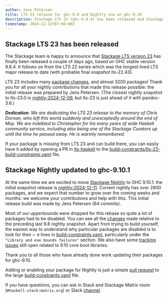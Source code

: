 ```yaml
---
author: Jens Petersen
title: LTS 23 release for ghc-9.8 and Nightly now on ghc-9.10
description: Stackage LTS 23 (ghc-9.8.4) has been released and Stackage Nightly moved to ghc-9.10.1.
timestamp: 2024-12-12T07:00:00Z
---
```


## Stackage LTS 23 has been released

The Stackage team is happy to announce that [Stackage LTS version 23](https://www.stackage.org/lts-23.0) has finally been released a couple of days ago, based on GHC stable version 9.8.4. It follows on from the LTS 22 series which was the longest lived LTS major release to date (with probable final snapshot lts-22.43).

LTS 23 includes many [package changes](https://www.stackage.org/diff/lts-22.43/lts-23.0), and almost 3200 packages!
Thank you for all your nightly contributions that made this release possible: the initial release was prepared by Jens Petersen.
(The closest nightly snapshot to lts-23.0 is [nightly-2024-12-09](https://www.stackage.org/diff/nightly-2024-12-09/lts-23.0), but lts-23 is just ahead of it with pandoc-3.6.)

***Dedication**: We are dedicating the LTS 23 release to the memory of Chris Dornan, who left this world suddenly and unexceptedly around the end of May. We are indebted to Christopher for his many years of wide Haskell community service, including also being one of the Stackage Curators up until the time he passed away. He is warmly remembered.*

If your package is missing from LTS 23 and can build there, you can easily have it added by opening a PR in [lts-haskell](https://github.com/commercialhaskell/lts-haskell/) to the [build-constraints/lts-23-build-constraints.yaml](https://github.com/commercialhaskell/lts-haskell/blob/master/build-constraints/lts-23-build-constraints.yaml) file.

## Stackage Nightly updated to ghc-9.10.1

At the same time we are excited to move [Stackage Nightly](https://www.stackage.org/nightly) to GHC 9.10.1: the initial snapshot release is [nightly-2024-12-11](https://www.stackage.org/nightly-2024-12-11).  Current nightly has over 2800 packages, and we expect that number to grow over the coming weeks and months: we welcome your contributions and help with this.
This initial release build was made by Jens Petersen (64 commits).

Most of our upperbounds were dropped for this rebase so quite a lot of packages had to be disabled.
You can see all the [changes](https://www.stackage.org/diff/nightly-2024-12-09/nightly-2024-12-11) made relative to the preceding last 9.8 nightly snapshot.
Apart from trying to build yourself, the easiest way to understand why particular packages are disabled is to look for their `< 0` lines in [build-constraints.yaml](https://github.com/commercialhaskell/stackage/blob/master/build-constraints.yaml), particularly under the `"Library and exe bounds failures"` section.
We also have some [tracking issues](https://github.com/commercialhaskell/stackage/issues?q=is%3Aissue+is%3Aopen+label%3Aghc-9.10) still open related to 9.10 core boot libraries.

Thank you to all those who have already done work updating their packages for ghc-9.10.

Adding or enabling your package for Nightly is just a simple [pull request](https://github.com/commercialhaskell/stackage/blob/master/MAINTAINERS.md#adding-a-package) to the large [build-constraints.yaml](https://github.com/commercialhaskell/stackage/blob/master/build-constraints.yaml) file.

If you have questions, you can ask in Stack and Stackage Matrix room (`#haskell-stack:matrix.org`) or Slack [channel](https://haskell-foundation.slack.com/archives/C023DF5202X).
